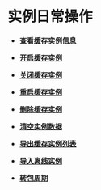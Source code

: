 # 实例日常操作<a name="dcs-zh-ug-180320001"></a>

-   **[查看缓存实例信息](查看缓存实例信息.md)**  

-   **[开启缓存实例](开启缓存实例.md)**  

-   **[关闭缓存实例](关闭缓存实例.md)**  

-   **[重启缓存实例](重启缓存实例.md)**  

-   **[删除缓存实例](删除缓存实例.md)**  

-   **[清空实例数据](清空实例数据.md)**  

-   **[导出缓存实例列表](导出缓存实例列表.md)**  

-   **[导入离线实例](导入离线实例.md)**  

-   **[转包周期](转包周期.md)**  


